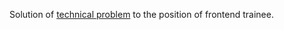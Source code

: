 Solution of <a href = 'https://drive.google.com/file/d/18GjJJJlw7YoshQfq2_FYQv6hnRTpjLp2/view'>technical problem</a> to the position of frontend trainee.
